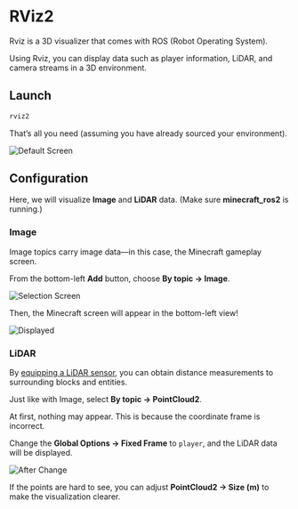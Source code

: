 # RViz2

Rviz is a 3D visualizer that comes with ROS (Robot Operating System).

Using Rviz, you can display data such as player information, LiDAR, and camera streams in a 3D environment.

## Launch

```bash
rviz2
```

That’s all you need (assuming you have already sourced your environment).

![Default Screen](/images/tutorial/rviz2_default.png)

## Configuration

Here, we will visualize **Image** and **LiDAR** data. (Make sure **minecraft\_ros2** is running.)

### Image

Image topics carry image data—in this case, the Minecraft gameplay screen.

From the bottom-left **Add** button, choose **By topic → Image**.

![Selection Screen](/images/tutorial/rviz2_add_image.png)

Then, the Minecraft screen will appear in the bottom-left view!

![Displayed](/images/tutorial/rviz2_image.png)

### LiDAR

By [equipping a LiDAR sensor](/jp/documentation/doc_sensors), you can obtain distance measurements to surrounding blocks and entities.

Just like with Image, select **By topic → PointCloud2**.

At first, nothing may appear. This is because the coordinate frame is incorrect.

Change the **Global Options → Fixed Frame** to `player`, and the LiDAR data will be displayed.

![After Change](/images/tutorial/rviz2_fixed_frame.png)

If the points are hard to see, you can adjust **PointCloud2 → Size (m)** to make the visualization clearer.
